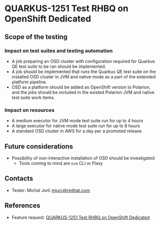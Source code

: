 # QUARKUS-1251 Test RHBQ on OpenShift Dedicated

## Scope of the testing

### Impact on test suites and testing automation
* A job preparing an OSD cluster with configuration required for Quarkus QE test suite to be ran should be implemented.
* A job should be implemented that runs the Quarkus QE test suite on the installed OSD cluster in JVM and native mode as
  a part of the extended platform pipeline.
* OSD as a platform should be added as OpenShift version to Polarion, and the jobs should be included in the existed
  Polarion JVM and native test suite work items.

### Impact on resources
* A medium executor for JVM mode test suite run for up to 4 hours
* A large executor for native mode test suite run for up to 8 hours
* A standard OSD cluster in AWS for a day per a promoted release

## Future considerations
* Possibility of non-interactive installation of OSD should be investigated
  * Tools coming to mind are `ocm` CLI or Flexy

## Contacts
* Tester: Michal Jurč <mjurc@redhat.com>

## References
* Feature request: [QUARKUS-1251 Test RHBQ on OpenShift Dedicated](https://issues.redhat.com/browse/QUARKUS-1251)